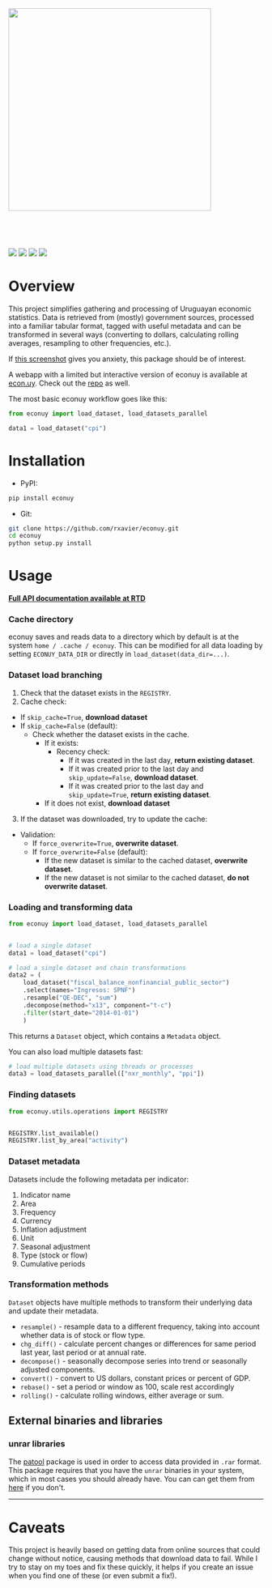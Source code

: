 <img src="https://i.imgur.com/o6cxmaP.jpg" width=400 style="margin-bottom:60px;">

  <a href="https://www.python.org/downloads/release/python-310/"><img src="https://img.shields.io/pypi/pyversions/econuy"></a>
  <a href="https://img.shields.io/pypi/l/econuy"><img src="https://img.shields.io/pypi/l/econuy"></a>
  <a href="https://pypi.org/project/econuy/"><img src="https://img.shields.io/pypi/v/econuy"></a>
  <a href="https://econuy.readthedocs.io/en/latest/?badge=latest"><img src="https://readthedocs.org/projects/econuy/badge/?version=latest"></a>

# Overview

This project simplifies gathering and processing of Uruguayan economic statistics. Data is retrieved from (mostly) government sources, processed into a familiar tabular format, tagged with useful metadata and can be transformed in several ways (converting to dollars, calculating rolling averages, resampling to other frequencies, etc.).

If [this screenshot](https://i.imgur.com/Ku5OR0y.jpg) gives you anxiety, this package should be of interest.

A webapp with a limited but interactive version of econuy is available at [econ.uy](https://econ.uy). Check out the [repo](https://github.com/rxavier/econuy-web) as well.

The most basic econuy workflow goes like this:

```python
from econuy import load_dataset, load_datasets_parallel

data1 = load_dataset("cpi")
```

# Installation

* PyPI:

```bash
pip install econuy
```

* Git:

```bash
git clone https://github.com/rxavier/econuy.git
cd econuy
python setup.py install
```

# Usage

**[Full API documentation available at RTD](https://econuy.readthedocs.io/en/latest/api.html)**

### Cache directory

econuy saves and reads data to a directory which by default is at the system `home / .cache / econuy`. This can be modified for all data loading by setting `ECONUY_DATA_DIR` or directly in `load_dataset(data_dir=...)`.

### Dataset load branching

1. Check that the dataset exists in the `REGISTRY`.
2. Cache check:
  - If `skip_cache=True`, **download dataset**
  - If `skip_cache=False` (default):
    - Check whether the dataset exists in the cache.
      - If it exists:
        - Recency check:
          - If it was created in the last day, **return existing dataset**.
          - If it was created prior to the last day and `skip_update=False`, **download dataset**.
          - If it was created prior to the last day and `skip_update=True`, **return existing dataset**.
      - If it does not exist, **download dataset**
3. If the dataset was downloaded, try to update the cache:
- Validation:
  - If `force_overwrite=True`, **overwrite dataset**.
  - If `force_overwrite=False` (default):
    - If the new dataset is similar to the cached dataset, **overwrite dataset**.
    - If the new dataset is not similar to the cached dataset, **do not overwrite dataset**.

### Loading and transforming data

```python
from econuy import load_dataset, load_datasets_parallel


# load a single dataset
data1 = load_dataset("cpi")

# load a single dataset and chain transformations
data2 = (
    load_dataset("fiscal_balance_nonfinancial_public_sector")
    .select(names="Ingresos: SPNF")
    .resample("QE-DEC", "sum")
    .decompose(method="x13", component="t-c")
    .filter(start_date="2014-01-01")
    )
```
This returns a `Dataset` object, which contains a `Metadata` object.

You can also load multiple datasets fast:
```python
# load multiple datasets using threads or processes
data3 = load_datasets_parallel(["nxr_monthly", "ppi"])
```

### Finding datasets

```python
from econuy.utils.operations import REGISTRY


REGISTRY.list_available()
REGISTRY.list_by_area("activity")
```
### Dataset metadata

Datasets include the following metadata per indicator:

1. Indicator name
2. Area
3. Frequency
4. Currency
5. Inflation adjustment
6. Unit
7. Seasonal adjustment
8. Type (stock or flow)
9. Cumulative periods

### Transformation methods

`Dataset` objects have multiple methods to transform their underlying data and update their metadata.

* `resample()` - resample data to a different frequency, taking into account whether data is of stock or flow type.
* `chg_diff()` - calculate percent changes or differences for same period last year, last period or at annual rate.
* `decompose()` - seasonally decompose series into trend or seasonally adjusted components.
* `convert()` - convert to US dollars, constant prices or percent of GDP.
* `rebase()` - set a period or window as 100, scale rest accordingly
* `rolling()` - calculate rolling windows, either average or sum.

## External binaries and libraries

### unrar libraries

The [patool](https://github.com/wummel/patool) package is used in order to access data provided in `.rar` format. This package requires that you have the `unrar` binaries in your system, which in most cases you should already have. You can can get them from [here](https://www.rarlab.com/rar_add.htm) if you don't.

----

# Caveats

This project is heavily based on getting data from online sources that could change without notice, causing methods that download data to fail. While I try to stay on my toes and fix these quickly, it helps if you create an issue when you find one of these (or even submit a fix!).
